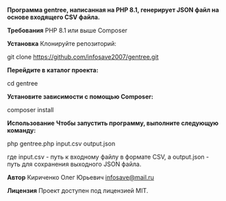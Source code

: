**Программа gentree, написанная на PHP 8.1, генерирует JSON файл на основе входящего CSV файла.**

**Требования**
PHP 8.1 или выше
Composer

**Установка**
Клонируйте репозиторий:

git clone https://github.com/infosave2007/gentree.git

**Перейдите в каталог проекта:**

cd gentree

**Установите зависимости с помощью Composer:**

composer install

**Использование**
**Чтобы запустить программу, выполните следующую команду:**

php gentree.php input.csv output.json

где input.csv - путь к входному файлу в формате CSV, а output.json - путь для сохранения выходного JSON файла.

**Автор**
Кириченко Олег Юрьевич infosave@mail.ru

**Лицензия**
Проект доступен под лицензией MIT.
